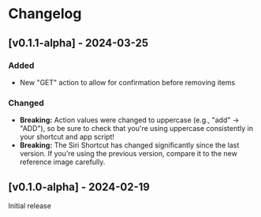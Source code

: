# Changelog 

## [v0.1.1-alpha] - 2024-03-25

### Added
- New "GET" action to allow for confirmation before removing items

### Changed

- **Breaking:** Action values were changed to uppercase (e.g., "add" -> "ADD"), so be sure to check that you're using uppercase consistently in your shortcut and app script!
- **Breaking:** The Siri Shortcut has changed significantly since the last version. If you're using the previous version, compare it to the new reference image carefully.

## [v0.1.0-alpha] - 2024-02-19

Initial release